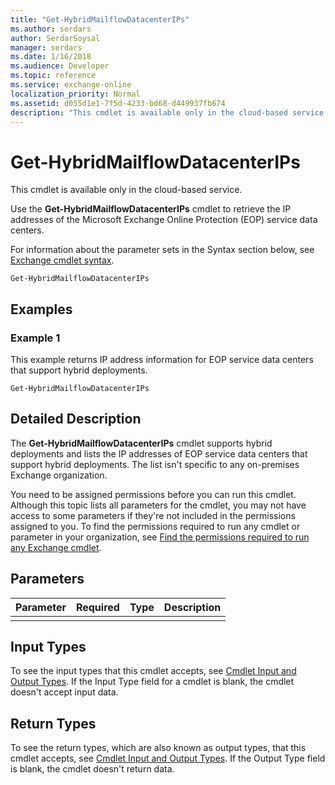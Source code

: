 ```yaml
---
title: "Get-HybridMailflowDatacenterIPs"
ms.author: serdars
author: SerdarSoysal
manager: serdars
ms.date: 1/16/2018
ms.audience: Developer
ms.topic: reference
ms.service: exchange-online
localization_priority: Normal
ms.assetid: d055d1e1-7f5d-4233-bd68-d449937fb674
description: "This cmdlet is available only in the cloud-based service."
---
```


# Get-HybridMailflowDatacenterIPs

This cmdlet is available only in the cloud-based service. 
  
Use the **Get-HybridMailflowDatacenterIPs** cmdlet to retrieve the IP addresses of the Microsoft Exchange Online Protection (EOP) service data centers.
  
For information about the parameter sets in the Syntax section below, see [Exchange cmdlet syntax](https://technet.microsoft.com/library/bb123552.aspx). 
  
```
Get-HybridMailflowDatacenterIPs

```

## Examples
<a name="Examples"> </a>

### Example 1

This example returns IP address information for EOP service data centers that support hybrid deployments.
  
```
Get-HybridMailflowDatacenterIPs
```

## Detailed Description
<a name="DetailedDescription"> </a>

The **Get-HybridMailflowDatacenterIPs** cmdlet supports hybrid deployments and lists the IP addresses of EOP service data centers that support hybrid deployments. The list isn't specific to any on-premises Exchange organization.
  
You need to be assigned permissions before you can run this cmdlet. Although this topic lists all parameters for the cmdlet, you may not have access to some parameters if they're not included in the permissions assigned to you. To find the permissions required to run any cmdlet or parameter in your organization, see [Find the permissions required to run any Exchange cmdlet](https://technet.microsoft.com/library/mt432940.aspx).
  
## Parameters
<a name="DetailedDescription"> </a>

|**Parameter**|**Required**|**Type**|**Description**|
|:-----|:-----|:-----|:-----|
|||||
   
## Input Types
<a name="InputTypes"> </a>

To see the input types that this cmdlet accepts, see [Cmdlet Input and Output Types](http://go.microsoft.com/fwlink/p/?linkId=616387). If the Input Type field for a cmdlet is blank, the cmdlet doesn't accept input data. 
  
## Return Types
<a name="ReturnTypes"> </a>

To see the return types, which are also known as output types, that this cmdlet accepts, see [Cmdlet Input and Output Types](http://go.microsoft.com/fwlink/p/?linkId=616387). If the Output Type field is blank, the cmdlet doesn't return data. 
  

